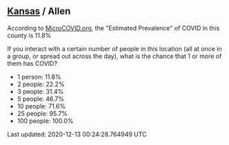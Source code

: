 
## [Kansas](/united-states/kansas) / Allen

According to [MicroCOVID.org](http://microcovid.org),
the "Estimated Prevalence" of COVID in this county is 11.8%

If you interact with a certain number of people in this location
(all at once in a group, or spread out across the day), what is the chance that
1 or more of them has COVID?

- 1 person: 11.8%
- 2 people: 22.2%
- 3 people: 31.4%
- 5 people: 46.7%
- 10 people: 71.6%
- 25 people: 95.7%
- 100 people: 100.0%

Last updated: 2020-12-13 00:24:28.764949 UTC
